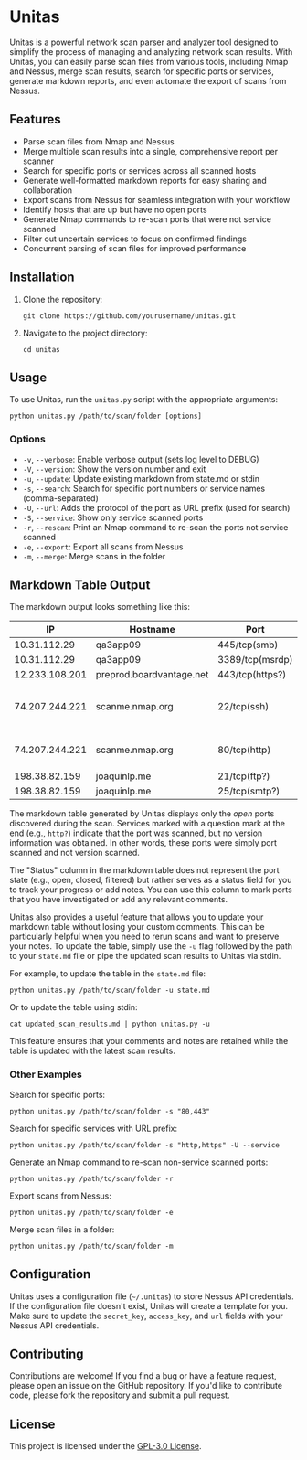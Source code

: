 # Unitas

Unitas is a powerful network scan parser and analyzer tool designed to simplify the process of managing and analyzing network scan results. With Unitas, you can easily parse scan files from various tools, including Nmap and Nessus, merge scan results, search for specific ports or services, generate markdown reports, and even automate the export of scans from Nessus.

## Features

- Parse scan files from Nmap and Nessus
- Merge multiple scan results into a single, comprehensive report per scanner 
- Search for specific ports or services across all scanned hosts
- Generate well-formatted markdown reports for easy sharing and collaboration
- Export scans from Nessus for seamless integration with your workflow
- Identify hosts that are up but have no open ports
- Generate Nmap commands to re-scan ports that were not service scanned
- Filter out uncertain services to focus on confirmed findings
- Concurrent parsing of scan files for improved performance

## Installation

1. Clone the repository:
   ```
   git clone https://github.com/yourusername/unitas.git
   ```

2. Navigate to the project directory:
   ```
   cd unitas
   ```

## Usage

To use Unitas, run the `unitas.py` script with the appropriate arguments:

```
python unitas.py /path/to/scan/folder [options]
```

### Options

- `-v`, `--verbose`: Enable verbose output (sets log level to DEBUG)
- `-V`, `--version`: Show the version number and exit
- `-u`, `--update`: Update existing markdown from state.md or stdin
- `-s`, `--search`: Search for specific port numbers or service names (comma-separated)
- `-U`, `--url`: Adds the protocol of the port as URL prefix (used for search)
- `-S`, `--service`: Show only service scanned ports 
- `-r`, `--rescan`: Print an Nmap command to re-scan the ports not service scanned
- `-e`, `--export`: Export all scans from Nessus
- `-m`, `--merge`: Merge scans in the folder


## Markdown Table Output

The markdown output looks something like this: 

|IP|Hostname|Port|Status|Comment|
|--|--|--|--|---|
|10.31.112.29  |qa3app09                |445/tcp(smb)          |TBD|                             |
|10.31.112.29  |qa3app09                |3389/tcp(msrdp)       |TBD|TLS                          |
|12.233.108.201|preprod.boardvantage.net|443/tcp(https?)       |TBD|                             |
|74.207.244.221|scanme.nmap.org         |22/tcp(ssh)           |TBD|OpenSSH 5.3p1 Debian 3ubuntu7|
|74.207.244.221|scanme.nmap.org         |80/tcp(http)          |TBD|Apache httpd 2.2.14          |
|198.38.82.159 |joaquinlp.me            |21/tcp(ftp?)          |TBD|                             |
|198.38.82.159 |joaquinlp.me            |25/tcp(smtp?)         |TBD|                             |

The markdown table generated by Unitas displays only the *open* ports discovered during the scan. Services marked with a question mark at the end (e.g., `http?`) indicate that the port was scanned, but no version information was obtained. In other words, these ports were simply port scanned and not version scanned.

The "Status" column in the markdown table does not represent the port state (e.g., open, closed, filtered) but rather serves as a status field for you to track your progress or add notes. You can use this column to mark ports that you have investigated or add any relevant comments.

Unitas also provides a useful feature that allows you to update your markdown table without losing your custom comments. This can be particularly helpful when you need to rerun scans and want to preserve your notes. To update the table, simply use the `-u` flag followed by the path to your `state.md` file or pipe the updated scan results to Unitas via stdin.

For example, to update the table in the `state.md` file:

```
python unitas.py /path/to/scan/folder -u state.md
```

Or to update the table using stdin:

```
cat updated_scan_results.md | python unitas.py -u
```

This feature ensures that your comments and notes are retained while the table is updated with the latest scan results.


### Other Examples

Search for specific ports:
```
python unitas.py /path/to/scan/folder -s "80,443"
```

Search for specific services with URL prefix:
```
python unitas.py /path/to/scan/folder -s "http,https" -U --service
```

Generate an Nmap command to re-scan non-service scanned ports:
```
python unitas.py /path/to/scan/folder -r
```

Export scans from Nessus:
```
python unitas.py /path/to/scan/folder -e
```

Merge scan files in a folder:
```
python unitas.py /path/to/scan/folder -m
```

## Configuration

Unitas uses a configuration file (`~/.unitas`) to store Nessus API credentials. If the configuration file doesn't exist, Unitas will create a template for you. Make sure to update the `secret_key`, `access_key`, and `url` fields with your Nessus API credentials.

## Contributing

Contributions are welcome! If you find a bug or have a feature request, please open an issue on the GitHub repository. If you'd like to contribute code, please fork the repository and submit a pull request.

## License

This project is licensed under the [GPL-3.0 License](LICENSE).

